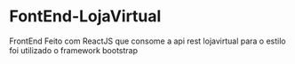 # FontEnd-LojaVirtual
FrontEnd Feito com ReactJS que consome a api rest lojavirtual
para o estilo foi utilizado o framework bootstrap

